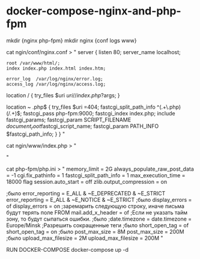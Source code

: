 # docker-compose-nginx-and-php-fpm


mkdir {nginx php-fpm}
mkdir nginx {conf logs www}

cat ngin/conf/nginx.conf > "
server {
    listen 80;
    server_name localhost;
    
    root /var/www/html/;
    index index.php index.html index.htm;
    
    error_log  /var/log/nginx/error.log;
    access_log /var/log/nginx/access.log;

   location / {
      try_files $uri $uri/ /index.php?$args;
   }
   
   location ~ \.php$ {
      try_files $uri =404;
      fastcgi_split_path_info ^(.+\.php)(/.+)$;
      fastcgi_pass php-fpm:9000;
      fastcgi_index index.php;
      include fastcgi_params;
      fastcgi_param SCRIPT_FILENAME $document_root$fastcgi_script_name;
      fastcgi_param PATH_INFO $fastcgi_path_info;
   }
}
"

cat ngin/www/index.php > "
<?php phpinfo(); ?>
"

cat php-fpm/php.ini > "
memory_limit = 2G
always_populate_raw_post_data = -1
cgi.fix_pathinfo = 1
fastcgi_split_path_info = 1
max_execution_time = 18000
flag session.auto_start = off
zlib.output_compression = on

;было error_reporting = E_ALL & ~E_DEPRECATED & ~E_STRICT
error_reporting = E_ALL & ~E_NOTICE & ~E_STRICT
;было display_errors = of
display_errors = on
;заремарить следующую строку, иначе письма будут терять поле FROM
mail.add_x_header = of
;Если не указать тайм зону, то будут сыпаться ошибки.
;было ;date.timezone = 
date.timezone = Europe/Minsk
;Разрешить сокращенные теги
;было short_open_tag = of
short_open_tag = on
;было post_max_size = 8M
post_max_size = 200M
;было upload_max_filesize = 2M
upload_max_filesize = 200M
"

RUN DOCKER-COMPOSE
docker-compose up -d